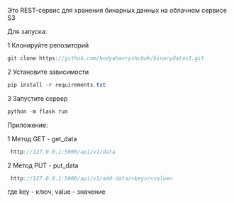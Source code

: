 
Это REST-сервис для хранения бинарных данных на облачном сервисе S3

Для запуска:

1 Клонируйте репозиторий
```java
git clone https://github.com/bodyahavryshchuk/binarydatas3.git
```
2 Установите зависимости
```java
pip install -r requirements.txt
```
3 Запуститe сервер
```java
python -m flask run
```

Приложение:

1 Метод GET - get_data
```java
 http://127.0.0.1:5000/api/v1/data
```
2 Метод PUT - put_data
```java
 http://127.0.0.1:5000/api/v1/add-data/<key>/<value>
```
  где key - ключ, value - значение
  

